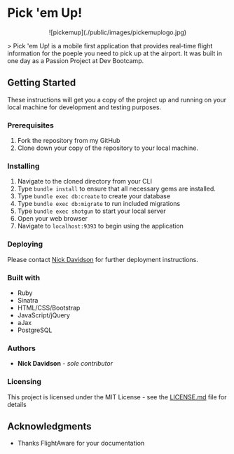 # Pick 'em Up!
<p align="center">![pickemup](./public/images/pickemuplogo.jpg)</p>
> Pick 'em Up! is a mobile first application that provides real-time flight information for the poeple you need to pick up at the airport.  It was built in one day as a Passion Project at Dev Bootcamp.

## Getting Started
These instructions will get you a copy of the project up and running on your local machine for development and testing purposes.

### Prerequisites
1. Fork the repository from my GitHub
2. Clone down your copy of the repository to your local machine.

### Installing
1. Navigate to the cloned directory from your CLI
2. Type `bundle install` to ensure that all necessary gems are installed.
3. Type `bundle exec db:create` to create your database
4. Type `bundle exec db:migrate` to run included migrations
5. Type `bundle exec shotgun` to start your local server
6. Open your web browser
7. Navigate to `localhost:9393` to begin using the application

### Deploying
Please contact <a href="mailto:nick@nickdavidson.io">Nick Davidson</a> for further deployment instructions.

### Built with
* Ruby
* Sinatra
* HTML/CSS/Bootstrap
* JavaScript/jQuery
* aJax
* PostgreSQL


### Authors
* **Nick Davidson** - *sole contributor*

### Licensing
This project is licensed under the MIT License - see the [LICENSE.md](LICENSE.md) file for details

## Acknowledgments
* Thanks FlightAware for your documentation


